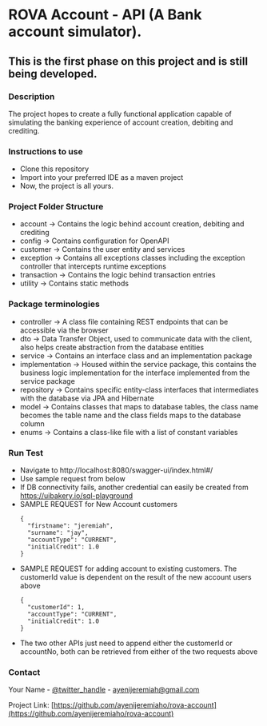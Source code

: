 # ROVA Account - API (A Bank account simulator).

## This is the first phase on this project and is still being developed.

### Description

The project hopes to create a fully functional application capable of simulating the banking 
experience of account creation, debiting and crediting.

### Instructions to use

- Clone this repository
- Import into your preferred IDE as a maven project
- Now, the project is all yours.


### Project Folder Structure

- account -> Contains the logic behind account creation, debiting and crediting
- config -> Contains  configuration for OpenAPI
- customer -> Contains the user entity and services
- exception -> Contains all exceptions classes including the exception controller that intercepts runtime exceptions
- transaction -> Contains the logic behind transaction entries
- utility -> Contains static methods

### Package terminologies

- controller -> A class file containing REST endpoints that can be accessible via the browser
- dto -> Data Transfer Object, used to communicate data with the client, also helps create abstraction from the database entities
- service -> Contains an interface class and an implementation package
- implementation -> Housed within the service package, this contains the business logic implementation for the interface implemented from the service package
- repository -> Contains specific entity-class interfaces that intermediates with the database via JPA and Hibernate
- model -> Contains classes that maps to database tables, the class name becomes the table name and the class fields maps to the database column
- enums -> Contains a class-like file with a list of constant variables

### Run Test

- Navigate to http://localhost:8080/swagger-ui/index.html#/
- Use sample request from below
- If DB connectivity fails, another credential can easily be created from https://uibakery.io/sql-playground
- SAMPLE REQUEST for New Account customers
    ```
    {
      "firstname": "jeremiah",
      "surname": "jay",
      "accountType": "CURRENT",
      "initialCredit": 1.0
    }
  ```
- SAMPLE REQUEST for adding account to existing customers. The customerId value is dependent on the result of the new account users above
    ```
    {
      "customerId": 1,
      "accountType": "CURRENT",
      "initialCredit": 1.0
    }
    ```
- The two other APIs just need to append either the customerId or accountNo, both can be retrieved from either of the two requests above
  
### Contact

Your Name - [@twitter_handle](https://twitter.com/ayenijeremiaho) - ayenijeremiah@gmail.com

Project Link: [https://github.com/ayenijeremiaho/rova-account](https://github.com/ayenijeremiaho/rova-account)